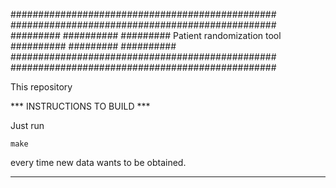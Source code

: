 ################################################
################################################
#########                             ##########
#########  Patient randomization tool ##########
#########                             ##########
################################################
################################################

This repository 

*** INSTRUCTIONS TO BUILD ***

Just run

    make

every time new data wants to be obtained.
*******************************************
